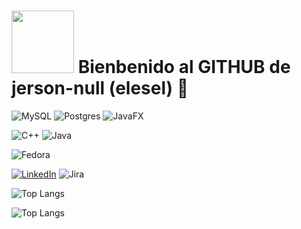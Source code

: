 # <img src = "https://media3.giphy.com/media/v1.Y2lkPTc5MGI3NjExZ3UwOTlyaDFvOG50bW83Ym9ucm4wenQyazI4OHc4dnRhaDluajJkZCZlcD12MV9pbnRlcm5hbF9naWZfYnlfaWQmY3Q9cw/FqWenF6TzBaf2CGBFO/giphy.gif" width = "100"> Bienbenido al GITHUB de jerson-null (elesel) 👋

![MySQL](https://img.shields.io/badge/mysql-4479A1.svg?style=for-the-badge&logo=mysql&logoColor=white)
![Postgres](https://img.shields.io/badge/postgres-%23316192.svg?style=for-the-badge&logo=postgresql&logoColor=white)
![JavaFX](https://img.shields.io/badge/javafx-%23FF0000.svg?style=for-the-badge&logo=javafx&logoColor=white)

![C++](https://img.shields.io/badge/c++-%2300599C.svg?style=for-the-badge&logo=c%2B%2B&logoColor=white)
![Java](https://img.shields.io/badge/java-%23ED8B00.svg?style=for-the-badge&logo=openjdk&logoColor=white)

![Fedora](https://img.shields.io/badge/Fedora-294172?style=for-the-badge&logo=fedora&logoColor=white)

[![LinkedIn](https://img.shields.io/badge/linkedin-%230077B5.svg?style=for-the-badge&logo=linkedin&logoColor=white)](https://pe.linkedin.com/in/jerson-david-valqui-vargas-948387346?trk=people-guest_people_search-card)
![Jira](https://img.shields.io/badge/jira-%230A0FFF.svg?style=for-the-badge&logo=jira&logoColor=white)


![Top Langs](https://github-readme-stats.vercel.app/api/top-langs/?username=jerson-null&hide=javascript,html)

![Top Langs](https://github-readme-stats.vercel.app/api/top-langs/?username=jerson-null&layout=compact&theme=dark)
<!--
**jerson-null/jerson-null** is a ✨ _special_ ✨ repository because its `README.md` (this file) appears on your GitHub profile.

Here are some ideas to get you started:

- 🔭 I’m currently working on ...
- 🌱 I’m currently learning ...
- 👯 I’m looking to collaborate on ...
- 🤔 I’m looking for help with ...
- 💬 Ask me about ...
- 📫 How to reach me: ...
- 😄 Pronouns: ...
- ⚡ Fun fact: ...
-->
